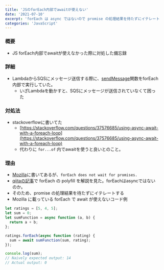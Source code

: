 ```yaml
---
title: 'JSのforEach内部でawaitが使えない'
date: '2021-07-10'
excerpt: 'forEach は async ではないので promise の処理結果を待たずにイテレートする'
categories: 'JavaScript'
---
```


### 概要

- JS forEach内部でawaitが使えなかった際に対処した備忘録

### 詳細

- LambdaからSQSにメッセージ送信する際に、[sendMessage](https://docs.aws.amazon.com/AWSJavaScriptSDK/latest/AWS/SQS.html#sendMessage-property)関数をforEach内部で実行していた。
  - いざLambdaを動かすと、SQSにメッセージが送信されていなくて困った

### 対処法

- stackoverflowに書いてた
  - [https://stackoverflow.com/questions/37576685/using-async-await-with-a-foreach-loop](https://stackoverflow.com/questions/37576685/using-async-await-with-a-foreach-loop)
  - 代わりに `for...of` 内でawaitを使うと良いとのこと。

### 理由

- [Mozilla](https://developer.mozilla.org/ja/docs/Web/JavaScript/Reference/Global_Objects/Array/forEach#polyfill)に書いてあるが、`forEach does not wait for promises.`
- [qiitaの記事](https://qiita.com/frameair/items/e7645066075666a13063)で forEach の polyfill を解説を見た。forEachはasyncではないのか。
- そのため、promise の処理結果を待たずにイテレートする
- Mozilla に載っている forEach で await が使えないコード例

```javascript
let ratings = [5, 4, 5];
let sum = 0;
let sumFunction = async function (a, b) {
  return a + b;
};

ratings.forEach(async function (rating) {
  sum = await sumFunction(sum, rating);
});

console.log(sum);
// Naively expected output: 14
// Actual output: 0
```
